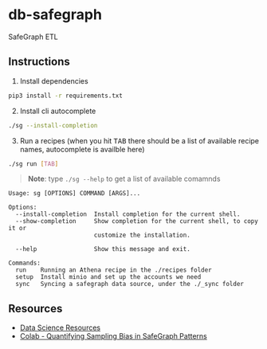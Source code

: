 # db-safegraph
SafeGraph ETL

## Instructions
1. Install dependencies
```bash
pip3 install -r requirements.txt
```
2. Install cli autocomplete
```bash
./sg --install-completion
```
3. Run a recipes (when you hit <kbd>TAB</kbd> there should be a list of available recipe names, autocomplete is availble here)
```bash 
./sg run [TAB]
```

> **Note**: type `./sg --help` to get a list of available comamnds
```
Usage: sg [OPTIONS] COMMAND [ARGS]...

Options:
  --install-completion  Install completion for the current shell.
  --show-completion     Show completion for the current shell, to copy it or
                        customize the installation.

  --help                Show this message and exit.

Commands:
  run    Running an Athena recipe in the ./recipes folder
  setup  Install minio and set up the accounts we need
  sync   Syncing a safegraph data source, under the ./_sync folder
```

## Resources
- [Data Science Resources](https://docs.safegraph.com/docs/data-science-resources)
- [Colab - Quantifying Sampling Bias in SafeGraph Patterns](https://colab.research.google.com/drive/1u15afRytJMsizySFqA2EPlXSh3KTmNTQ#sandboxMode=true&scrollTo=WUWFYLLXowUJ)
